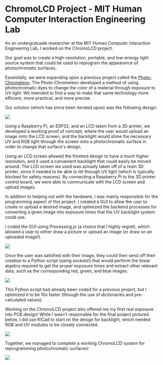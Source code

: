 # ChromoLCD Project - MIT Human Computer Interaction Engineering Lab

As an undergratuade researcher at the MIT Human Computer Interaction Engineering Lab, I worked on the ChromoLCD project.

Our goal was to create a high-resolution, portable, and low-energy light source system that could be used to reprogram the appearance of photochromatic surfaces.

Essentially, we were expanding upon a previous project called the [Photo-Chromeleon](https://hcie.csail.mit.edu/research/photochromeleon/photochromeleon.html). The Photo-Chromeleon developed a method of using photochromatic dyes to change the color of a material through exposure to UV light. We intended to find a way to make that same technology more efficient, more practical, and more precise.

Our solution (which has since been iterated upon) was the following design:

![](https://eden-hen.github.io/pages/ChromoLCD/chromolcd.png)

Using a Raspberry Pi, an ESP32, and an LCD taken from a 3D printer, we developed a working proof of concept, where the user would upload an image onto the LCD screen, and the backlight would shine the necessary UV and RGB light through the screen onto a photochromatic surface in order to change that surface's design.

Using an LCD screen allowed the finished design to have a much higher resolution, and it used a convenient backlight that could easily be moved around. The LCD screen we used was actually taken off of a resin 3D printer, since it needed to be able to let through UV light (which is typically blocked for safety reasons). By connecting a Raspberry Pi to the 3D printer control board, we were able to communicate with the LCD screen and upload images.

In addition to helping out with the hardware, I was mainly responsible for the programming aspect of this project. I created a GUI to allow the user to create or upload a desired image, and optimized the backend processes for converting a given image into exposure times that the UV backlight system could use.

I coded the GUI using Processing.js (a choice that I highly regret), which allowed a user to either draw a picture or upload an image (or draw on an uploaded image!).

![](https://eden-hen.github.io/pages/ChromoLCD/gui.png)

Once the user was satisfied with their image, they could then send off their creation to a Python script (using sockets!) that would perform the linear algebra required to get the proper exposure times and extract other relevant data, such as the corresponding red, green, and blue images.

![](https://eden-hen.github.io/pages/ChromoLCD/valueextraction.png)

This Python script had already been coded for a previous project, but I optimized it to be 10x faster (through the use of dictionaries and pre-calculated values).

Working on the ChromoLCD project also offered me my first real exposure into PCB design! While I wasn't responsible for the final project pictured below, I did use KiCad to start on the design for backlight, which needed RGB and UV modules to be closely connected.

![](https://eden-hen.github.io/pages/ChromoLCD/pcb.png)

Together, we managed to complete a working ChromoLCD system for reprogramming photochromatic surfaces!

![](https://eden-hen.github.io/pages/ChromoLCD/fullprocess.png)